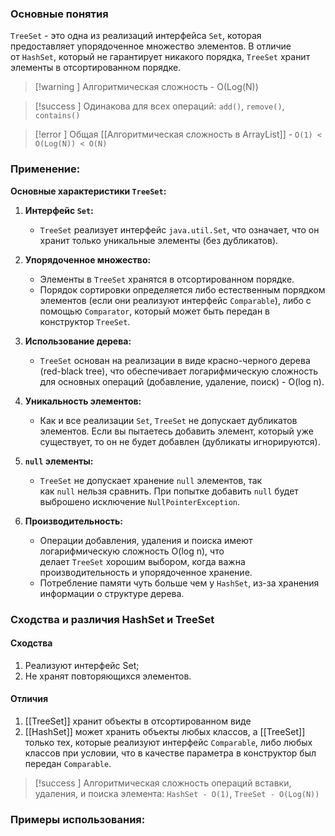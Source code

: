 ### Основные понятия

`TreeSet` - это одна из реализаций интерфейса `Set`, которая предоставляет упорядоченное множество элементов. В отличие от `HashSet`, который не гарантирует никакого порядка, `TreeSet` хранит элементы в отсортированном порядке.

>[!warning ] Алгоритмическая сложность - O(Log(N))

>[!success ] Одинакова для всех операций: `add()`, `remove()`, `contains()` 

>[!error ] Общая [[Алгоритмическая сложность в ArrayList]] - `O(1) < O(Log(N)) < O(N)`
### Применение:

**Основные характеристики `TreeSet`:**

1. **Интерфейс `Set`:**
    
    - `TreeSet` реализует интерфейс `java.util.Set`, что означает, что он хранит только уникальные элементы (без дубликатов).
2. **Упорядоченное множество:**
    
    - Элементы в `TreeSet` хранятся в отсортированном порядке.
    - Порядок сортировки определяется либо естественным порядком элементов (если они реализуют интерфейс `Comparable`), либо с помощью `Comparator`, который может быть передан в конструктор `TreeSet`.
3. **Использование дерева:**
    
    - `TreeSet` основан на реализации в виде красно-черного дерева (red-black tree), что обеспечивает логарифмическую сложность для основных операций (добавление, удаление, поиск) - O(log n).
4. **Уникальность элементов:**
    
    - Как и все реализации `Set`, `TreeSet` не допускает дубликатов элементов. Если вы пытаетесь добавить элемент, который уже существует, то он не будет добавлен (дубликаты игнорируются).
5. **`null` элементы:**
    
    - `TreeSet` не допускает хранение `null` элементов, так как `null` нельзя сравнить. При попытке добавить `null` будет выброшено исключение `NullPointerException`.
6. **Производительность:**
    
    - Операции добавления, удаления и поиска имеют логарифмическую сложность O(log n), что делает `TreeSet` хорошим выбором, когда важна производительность и упорядоченное хранение.
    - Потребление памяти чуть больше чем у `HashSet`, из-за хранения информации о структуре дерева.


### Сходства и различия HashSet и TreeSet

#### Сходства
1. Реализуют интерфейс Set;
2. Не хранят повторяющихся элементов.

#### Отличия
1. [[TreeSet]] хранит объекты в отсортированном виде
2. [[HashSet]] может хранить объекты любых классов, а [[TreeSet]] только тех, которые реализуют интерфейс `Comparable`, либо любых классов при условии, что в качестве параметра в конструктор был передан `Comparable`.

>[!success ] Алгоритмическая сложность операций вставки, удаления, и поиска элемента: `HashSet - O(1)`, `TreeSet - O(Log(N))`
### Примеры использования:


